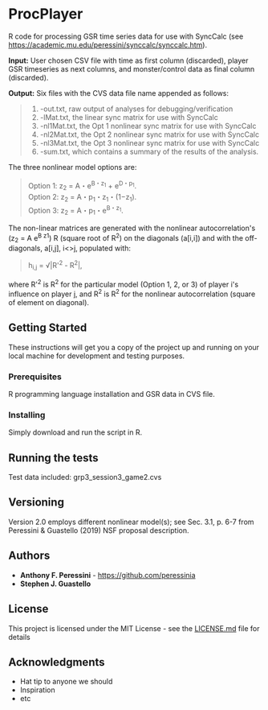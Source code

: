 # ProcPlayer

R code for processing GSR time series data for use with SyncCalc (see <https://academic.mu.edu/peressini/synccalc/synccalc.htm>). 

**Input:**  User chosen CSV file with time as first column (discarded), player GSR timeseries as next columns, and monster/control data as final column (discarded).

**Output:**  Six files with the CVS data file name appended as follows:

> 1.	-out.txt, raw output of analyses for debugging/verification
> 2. 	-lMat.txt, the linear sync matrix for use with SyncCalc
> 3.	-nl1Mat.txt, the Opt 1 nonlinear sync matrix for use with SyncCalc
> 4.	-nl2Mat.txt, the Opt 2 nonlinear sync matrix for use with SyncCalc
> 5.	-nl3Mat.txt, the Opt 3 nonlinear sync matrix for use with SyncCalc
> 6.	-sum.txt, which contains a summary of the results of the analysis.


The three nonlinear model options are:

> Option 1:	z<sub>2</sub> = A・e<sup>B・z<sub>1</sup> + e<sup>D・p<sub>1</sub></sup>.  
> Option 2:	z<sub>2</sub> = A・p<sub>1</sub>・z<sub>1</sub>・(1−z<sub>1</sub>).  
> Option 3:	z<sub>2</sub> = A・p<sub>1</sub>・e<sup>B・z<sub>1</sub></sup>.  

The non-linear matrices are generated with the nonlinear autocorrelation's (z<sub>2</sub> = A e<sup>B z1</sup>) R (square root of R<sup>2</sup>) on the diagonals (a[i,i]) and with the off-diagonals, a[i,j], i<>j, populated with:

> h<sub>i,j</sub> = &radic;|R'<sup>2</sup> - R<sup>2</sup>|,
						 
where R'<sup>2</sup> is R<sup>2</sup> for the particular model (Option 1, 2, or 3) of player i's influence on player j, and R<sup>2</sup> is R<sup>2</sup> for the nonlinear autocorrelation (square of element on diagonal).


## Getting Started

These instructions will get you a copy of the project up and running on your local machine for development and testing purposes. 

### Prerequisites

R programming language installation and GSR data in CVS file.

### Installing

Simply download and run the script in R.

## Running the tests

Test data included:  grp3_session3_game2.cvs


## Versioning

Version 2.0 employs different nonlinear model(s); see Sec. 3.1, p. 6-7 from Peressini & Guastello (2019) NSF proposal description.


## Authors

* **Anthony F. Peressini** - <https://github.com/peressinia>
* **Stephen J. Guastello** 



## License

This project is licensed under the MIT License - see the [LICENSE.md](LICENSE.md) file for details

## Acknowledgments

* Hat tip to anyone we should
* Inspiration
* etc

